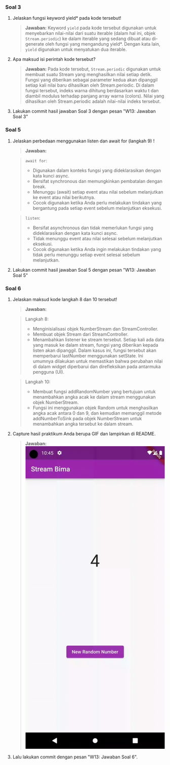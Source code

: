 ### **Soal 3**
1. Jelaskan fungsi keyword yield* pada kode tersebut!
    > **Jawaban:**
Keyword `yield` pada kode tersebut digunakan untuk menyebarkan nilai-nilai dari suatu iterable (dalam hal ini, objek `Stream.periodic`) ke dalam iterable yang sedang dibuat atau di-generate oleh fungsi yang mengandung yield*. Dengan kata lain, `yield` digunakan untuk menyatukan dua iterable.
2. Apa maksud isi perintah kode tersebut?
    > **Jawaban:**
Pada kode tersebut, `Stream.periodic` digunakan untuk membuat suatu Stream yang menghasilkan nilai setiap detik. Fungsi yang diberikan sebagai parameter kedua akan dipanggil setiap kali nilai baru dihasilkan oleh Stream.periodic. Di dalam fungsi tersebut, indeks warna dihitung berdasarkan waktu t dan diambil modulus terhadap panjang array warna (colors). Nilai yang dihasilkan oleh Stream.periodic adalah nilai-nilai indeks tersebut.
3. Lakukan commit hasil jawaban Soal 3 dengan pesan "W13: Jawaban Soal 3"

### **Soal 5**
1. Jelaskan perbedaan menggunakan listen dan await for (langkah 9) !
   > **Jawaban:**
   
   > `await for`:
   > * Digunakan dalam konteks fungsi yang dideklarasikan dengan kata kunci async.
   > * Bersifat synchronous dan memungkinkan pembatalan dengan break.
   > * Menunggu (await) setiap event atau nilai sebelum melanjutkan ke event atau nilai berikutnya.
   > * Cocok digunakan ketika Anda perlu melakukan tindakan yang bergantung pada setiap event sebelum melanjutkan eksekusi.
    
   > `listen`:
   > * Bersifat asynchronous dan tidak memerlukan fungsi yang dideklarasikan dengan kata kunci async.
   > * Tidak menunggu event atau nilai selesai sebelum melanjutkan eksekusi.
   > * Cocok digunakan ketika Anda ingin melakukan tindakan yang tidak perlu menunggu setiap event selesai sebelum melanjutkan.
3. Lakukan commit hasil jawaban Soal 5 dengan pesan "W13: Jawaban Soal 5"

### **Soal 6**

1. Jelaskan maksud kode langkah 8 dan 10 tersebut!
    > **Jawaban:**

   > Langkah 8:
   > * Menginisialisasi objek NumberStream dan StreamController.
   > * Membuat objek Stream dari StreamController.
   > * Menambahkan listener ke stream tersebut. Setiap kali ada data yang masuk ke dalam stream, fungsi yang diberikan kepada listen akan dipanggil. Dalam kasus ini, fungsi tersebut akan memperbarui lastNumber menggunakan setState. Ini umumnya dilakukan untuk memastikan bahwa perubahan nilai di dalam widget diperbarui dan direfleksikan pada antarmuka pengguna (UI).
   
   > Langkah 10:
   > * Membuat fungsi addRandomNumber yang bertujuan untuk menambahkan angka acak ke dalam stream menggunakan objek NumberStream.
   > * Fungsi ini menggunakan objek Random untuk menghasilkan angka acak antara 0 dan 9, dan kemudian memanggil metode addNumberToSink pada objek NumberStream untuk menambahkan angka tersebut ke dalam stream.

2. Capture hasil praktikum Anda berupa GIF dan lampirkan di README.
    > **Jawaban:**
    ![Soal 6](docs/img/P2S6.gif)
3. Lalu lakukan commit dengan pesan "W13: Jawaban Soal 6".